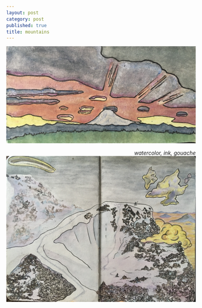 ```yaml
---
layout: post
category: post
published: true
title: mountains
---
```

![sunrise](/media/tahoma-sunrise.jpeg)
<!--more-->
<span class='date' style='float:right;'>*watercolor, ink, gouache*</span>  
  
  
![tour](/media/tour.jpeg)